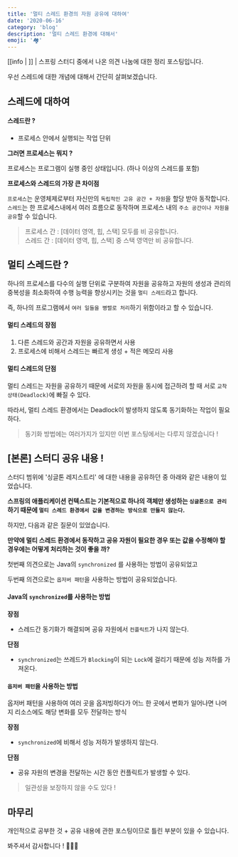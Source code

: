 ```yaml
---
title: '멀티 스레드 환경의 자원 공유에 대하여'
date: '2020-06-16'
category: 'blog'
description: '멀티 스레드 환경에 대해서'
emoji: '🏘'
---
```


[[info | ]]
| 스프링 스터디 중에서 나온 의견 나눔에 대한 정리 포스팅입니다.

우선 스레드에 대한 개념에 대해서 간단히 살펴보겠습니다.

## 스레드에 대하여

#### 스레드란 ?

- 프로세스 안에서 실행되는 작업 단위

**그러면 프로세스는 뭐지 ?**

프로세스는 프로그램이 실행 중인 상태입니다. (하나 이상의 스레드를 포함)

**프로세스와 스레드의 가장 큰 차이점**

`프로세스`는 운영체제로부터 자신만의 `독립적인 고유 공간 + 자원`을 할당 받아 동작합니다.  
`스레드`는 한 프로세스내에서 여러 흐름으로 동작하며 프로세스 내의 `주소 공간이나 자원을 공유`할 수 있습니다.

> 프로세스 간 : [데이터 영역, 힙, 스택] 모두를 비 공유합니다.  
> 스레드 간 : [데이터 영역, 힙, 스택] 중 스택 영역만 비 공유합니다.

## 멀티 스레드란 ?

하나의 프로세스를 다수의 실행 단위로 구분하여 자원을 공유하고 자원의 생성과 관리의 중복성을 최소화하여 수행 능력을 향상시키는 것을 `멀티 스레드`라고 합니다.

즉, 하나의 프로그램에서 `여러 일들을 병렬로 처리`하기 위함이라고 할 수 있습니다.

#### 멀티 스레드의 장점

1. 다른 스레드와 공간과 자원을 공유하면서 사용
2. 프로세스에 비해서 스레드는 빠르게 생성 + 적은 메모리 사용

#### 멀티 스레드의 단점

멀티 스레드는 자원을 공유하기 때문에 서로의 자원을 동시에 접근하려 할 때 서로 `교착 상태(Deadlock)`에 빠질 수 있다.

따라서, 멀티 스레드 환경에서는 Deadlock이 발생하지 않도록 동기화하는 작업이 필요하다.

> 동기화 방법에는 여러가지가 있지만 이번 포스팅에서는 다루지 않겠습니다 !

## [본론] 스터디 공유 내용 !

스터디 범위에 '싱글톤 레지스트리' 에 대한 내용을 공유하던 중 아래와 같은 내용이 있었습니다.

**스프링의 애플리케이션 컨텍스트는 기본적으로 하나의 객체만 생성하는 `싱글톤으로 관리`하기 때문에 `멀티 스레드 환경에서 값을 변경하는 방식으로 만들지 않는다`.**

하지만, 다음과 같은 질문이 있었습니다.

**만약에 멀티 스레드 환경에서 동작하고 공유 자원이 필요한 경우 또는 값을 수정해야 할 경우에는 어떻게 처리하는 것이 좋을 까?**

첫번째 의견으로는 Java의 `synchronized` 를 사용하는 방법이 공유되었고

두번째 의견으로는 `옵저버 패턴`을 사용하는 방법이 공유되었습니다.

#### Java의 `synchronized`를 사용하는 방법

**장점**

- 스레드간 동기화가 해결되며 공유 자원에서 `컨플릭트`가 나지 않는다.

**단점**

- `synchronized`는 쓰레드가 `Blocking`이 되는 `Lock`에 걸리기 때문에 성능 저하를 가져온다.

#### `옵저버 패턴`을 사용하는 방법

옵저버 패턴을 사용하여 여러 곳을 옵저빙하다가 어느 한 곳에서 변화가 일어나면 나머지 리소스에도 해당 변화를 모두 전달하는 방식

**장점**

- `synchronized`에 비해서 성능 저하가 발생하지 않는다.

**단점**

- 공유 자원의 변경을 전달하는 시간 동안 컨플릭트가 발생할 수 있다.

> 일관성을 보장하지 않을 수도 있다 !

## 마무리

개인적으로 공부한 것 + 공유 내용에 관한 포스팅이므로 틀린 부분이 있을 수 있습니다.

봐주셔서 감사합니다 ! 🙇🏻‍♂️
